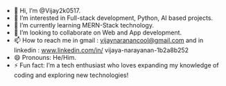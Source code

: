- 👋 Hi, I’m @Vijay2k0517.
- 👀 I’m interested in Full-stack development, Python, AI based projects.
- 🌱 I’m currently learning MERN-Stack technology.
- 💞️ I’m looking to collaborate on Web and App development.
- 📫 How to reach me in gmail : vijaynaranancool@gmail.com and in linkedin : www.linkedin.com/in/
vijaya-narayanan-1b2a8b252
- 😄 Pronouns: He/Him.
- ⚡ Fun fact: I’m a tech enthusiast who loves expanding my knowledge of coding and exploring new technologies!  

<!---
Vijay2k0517/Vijay2k0517 is a ✨ special ✨ repository because its `README.md` (this file) appears on your GitHub profile.
You can click the Preview link to take a look at your changes.
--->
